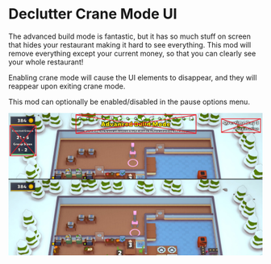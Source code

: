 # Declutter Crane Mode UI

The advanced build mode is fantastic, but it has so much stuff on screen that hides your restaurant making it hard to see everything.  This mod will remove everything except your current money, so that you can clearly see your whole restaurant!

Enabling crane mode will cause the UI elements to disappear, and they will reappear upon exiting crane mode.

This mod can optionally be enabled/disabled in the pause options menu.

![Screenshot](workshop/screenshot.jpg)